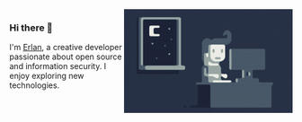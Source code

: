 <img alt="Night Coding" src="https://raw.githubusercontent.com/AVS1508/AVS1508/master/assets/Night-Coding.gif" align="right">

### Hi there 👋
I'm [Erlan](https://www.linkedin.com/in/erlanlucio), a creative developer passionate about open source and information security. I enjoy exploring new technologies.

